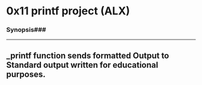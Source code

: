 # 0x11 printf project (ALX)

### Synopsis###
-------------------------
_printf function sends __formatted__ Output to Standard output written for educational purposes.
-------------------------
